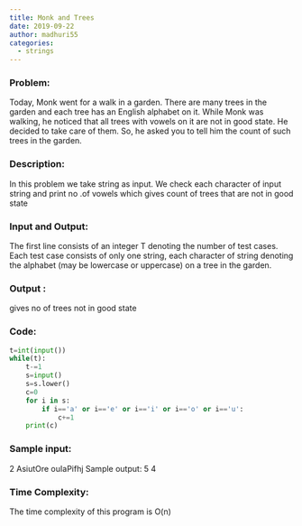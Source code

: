 ```yaml
---
title: Monk and Trees
date: 2019-09-22
author: madhuri55
categories:
  - strings
---
```


### Problem:
Today, Monk went for a walk in a garden. There are many trees in the garden and
each tree has an English alphabet on it. While Monk was walking, he noticed that all
trees with vowels on it are not in good state. He decided to take care of them. So, he
asked you to tell him the count of such trees in the garden.

### Description:
In this problem we take string as input. We check each character of input string
and print no .of vowels which gives count of trees that are not in good state
### Input and Output:
The first line consists of an integer T denoting the number of test cases.
Each test case consists of only one string, each character of string denoting the
alphabet (may be lowercase or uppercase) on a tree in the garden.
### Output : 
gives no of trees not in good state
### Code:
```python
t=int(input())
while(t):
    t-=1
    s=input()
    s=s.lower()
    c=0
    for i in s:
        if i=='a' or i=='e' or i=='i' or i=='o' or i=='u':
            c+=1
    print(c)

```
### Sample input:
2
AsiutOre
ouIaPifhj
Sample output:
5
4

### Time Complexity:
The time complexity of this program is O(n)
